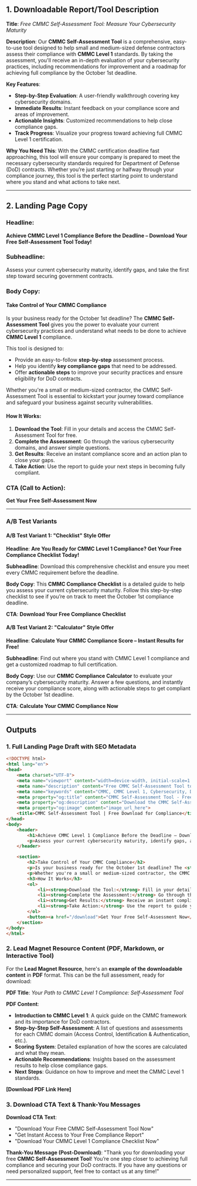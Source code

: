 
## **1. Downloadable Report/Tool Description**

**Title**: *Free CMMC Self-Assessment Tool: Measure Your Cybersecurity Maturity*

**Description**:
Our **CMMC Self-Assessment Tool** is a comprehensive, easy-to-use tool designed to help small and medium-sized defense contractors assess their compliance with **CMMC Level 1** standards. By taking the assessment, you'll receive an in-depth evaluation of your cybersecurity practices, including recommendations for improvement and a roadmap for achieving full compliance by the October 1st deadline.

**Key Features**:

* **Step-by-Step Evaluation**: A user-friendly walkthrough covering key cybersecurity domains.
* **Immediate Results**: Instant feedback on your compliance score and areas of improvement.
* **Actionable Insights**: Customized recommendations to help close compliance gaps.
* **Track Progress**: Visualize your progress toward achieving full CMMC Level 1 certification.

**Why You Need This**:
With the CMMC certification deadline fast approaching, this tool will ensure your company is prepared to meet the necessary cybersecurity standards required for Department of Defense (DoD) contracts. Whether you’re just starting or halfway through your compliance journey, this tool is the perfect starting point to understand where you stand and what actions to take next.

---

## **2. Landing Page Copy**

### **Headline**:

**Achieve CMMC Level 1 Compliance Before the Deadline – Download Your Free Self-Assessment Tool Today!**

### **Subheadline**:

Assess your current cybersecurity maturity, identify gaps, and take the first step toward securing government contracts.

### **Body Copy**:

#### **Take Control of Your CMMC Compliance**

Is your business ready for the October 1st deadline? The **CMMC Self-Assessment Tool** gives you the power to evaluate your current cybersecurity practices and understand what needs to be done to achieve **CMMC Level 1** compliance.

This tool is designed to:

* Provide an easy-to-follow **step-by-step** assessment process.
* Help you identify **key compliance gaps** that need to be addressed.
* Offer **actionable steps** to improve your security practices and ensure eligibility for DoD contracts.

Whether you're a small or medium-sized contractor, the CMMC Self-Assessment Tool is essential to kickstart your journey toward compliance and safeguard your business against security vulnerabilities.

#### **How It Works**:

1. **Download the Tool**: Fill in your details and access the CMMC Self-Assessment Tool for free.
2. **Complete the Assessment**: Go through the various cybersecurity domains, and answer simple questions.
3. **Get Results**: Receive an instant compliance score and an action plan to close your gaps.
4. **Take Action**: Use the report to guide your next steps in becoming fully compliant.

### **CTA (Call to Action)**:

**Get Your Free Self-Assessment Now**

---

### **A/B Test Variants**

#### **A/B Test Variant 1: "Checklist" Style Offer**

**Headline**:
**Are You Ready for CMMC Level 1 Compliance? Get Your Free Compliance Checklist Today!**

**Subheadline**:
Download this comprehensive checklist and ensure you meet every CMMC requirement before the deadline.

**Body Copy**:
This **CMMC Compliance Checklist** is a detailed guide to help you assess your current cybersecurity maturity. Follow this step-by-step checklist to see if you’re on track to meet the October 1st compliance deadline.

**CTA**:
**Download Your Free Compliance Checklist**

#### **A/B Test Variant 2: "Calculator" Style Offer**

**Headline**:
**Calculate Your CMMC Compliance Score – Instant Results for Free!**

**Subheadline**:
Find out where you stand with CMMC Level 1 compliance and get a customized roadmap to full certification.

**Body Copy**:
Use our **CMMC Compliance Calculator** to evaluate your company’s cybersecurity maturity. Answer a few questions, and instantly receive your compliance score, along with actionable steps to get compliant by the October 1st deadline.

**CTA**:
**Calculate Your CMMC Compliance Now**

---

## **Outputs**

### **1. Full Landing Page Draft with SEO Metadata**

```html
<!DOCTYPE html>
<html lang="en">
<head>
    <meta charset="UTF-8">
    <meta name="viewport" content="width=device-width, initial-scale=1.0">
    <meta name="description" content="Free CMMC Self-Assessment Tool to help defense contractors assess and improve cybersecurity compliance before the October 1st deadline.">
    <meta name="keywords" content="CMMC, CMMC Level 1, Cybersecurity, Defense Contractors, Free Self-Assessment Tool, DoD Compliance">
    <meta property="og:title" content="CMMC Self-Assessment Tool - Free Download for Defense Contractors">
    <meta property="og:description" content="Download the CMMC Self-Assessment Tool for free to evaluate your cybersecurity maturity and prepare for DoD contract eligibility.">
    <meta property="og:image" content="image_url_here">
    <title>CMMC Self-Assessment Tool | Free Download for Compliance</title>
</head>
<body>
    <header>
        <h1>Achieve CMMC Level 1 Compliance Before the Deadline – Download Your Free Self-Assessment Tool Today!</h1>
        <p>Assess your current cybersecurity maturity, identify gaps, and take the first step toward securing government contracts.</p>
    </header>

    <section>
        <h2>Take Control of Your CMMC Compliance</h2>
        <p>Is your business ready for the October 1st deadline? The <strong>CMMC Self-Assessment Tool</strong> gives you the power to evaluate your current cybersecurity practices and understand what needs to be done to achieve <strong>CMMC Level 1</strong> compliance.</p>
        <p>Whether you're a small or medium-sized contractor, the CMMC Self-Assessment Tool is essential to kickstart your journey toward compliance and safeguard your business against security vulnerabilities.</p>
        <h3>How It Works</h3>
        <ol>
            <li><strong>Download the Tool:</strong> Fill in your details and access the CMMC Self-Assessment Tool for free.</li>
            <li><strong>Complete the Assessment:</strong> Go through the various cybersecurity domains, and answer simple questions.</li>
            <li><strong>Get Results:</strong> Receive an instant compliance score and an action plan to close your gaps.</li>
            <li><strong>Take Action:</strong> Use the report to guide your next steps in becoming fully compliant.</li>
        </ol>
        <button><a href="/download">Get Your Free Self-Assessment Now</a></button>
    </section>
</body>
</html>
```

### **2. Lead Magnet Resource Content (PDF, Markdown, or Interactive Tool)**

For the **Lead Magnet Resource**, here's an **example of the downloadable content** in **PDF** format. This can be the full assessment, ready for download:

**PDF Title**:
*Your Path to CMMC Level 1 Compliance: Self-Assessment Tool*

**PDF Content**:

* **Introduction to CMMC Level 1**: A quick guide on the CMMC framework and its importance for DoD contractors.
* **Step-by-Step Self-Assessment**: A list of questions and assessments for each CMMC domain (Access Control, Identification & Authentication, etc.).
* **Scoring System**: Detailed explanation of how the scores are calculated and what they mean.
* **Actionable Recommendations**: Insights based on the assessment results to help close compliance gaps.
* **Next Steps**: Guidance on how to improve and meet the CMMC Level 1 standards.

**\[Download PDF Link Here]**

### **3. Download CTA Text & Thank-You Messages**

**Download CTA Text**:

* "Download Your Free CMMC Self-Assessment Tool Now"
* "Get Instant Access to Your Free Compliance Report"
* "Download Your CMMC Level 1 Compliance Checklist Now"

**Thank-You Message (Post-Download)**:
"Thank you for downloading your free **CMMC Self-Assessment Tool**! You’re one step closer to achieving full compliance and securing your DoD contracts. If you have any questions or need personalized support, feel free to contact us at any time!"

---